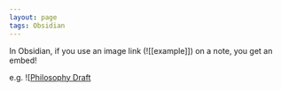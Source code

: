 ```yaml
---
layout: page
tags: Obsidian
---
```


In Obsidian, if you use an image link (\!\[\[example\]\]) on a note, you get an embed!

e.g. ![[Philosophy Draft](../I've%20written/Philosophy%20Draft.md)
